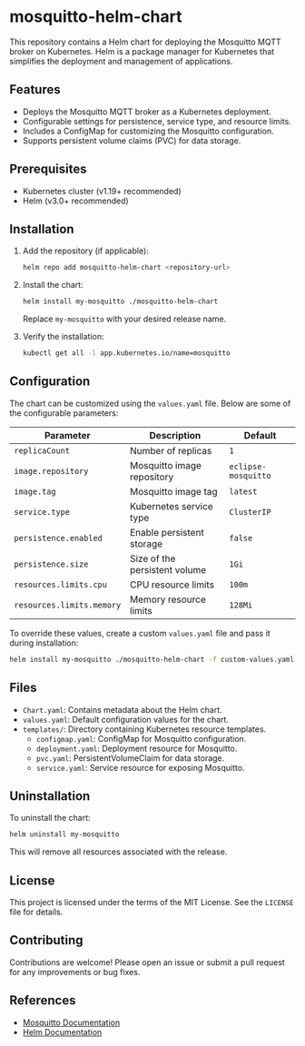 # mosquitto-helm-chart

This repository contains a Helm chart for deploying the Mosquitto MQTT broker on Kubernetes. Helm is a package manager for Kubernetes that simplifies the deployment and management of applications.

## Features

- Deploys the Mosquitto MQTT broker as a Kubernetes deployment.
- Configurable settings for persistence, service type, and resource limits.
- Includes a ConfigMap for customizing the Mosquitto configuration.
- Supports persistent volume claims (PVC) for data storage.

## Prerequisites

- Kubernetes cluster (v1.19+ recommended)
- Helm (v3.0+ recommended)

## Installation

1. Add the repository (if applicable):
   ```bash
   helm repo add mosquitto-helm-chart <repository-url>
   ```

2. Install the chart:
   ```bash
   helm install my-mosquitto ./mosquitto-helm-chart
   ```
   Replace `my-mosquitto` with your desired release name.

3. Verify the installation:
   ```bash
   kubectl get all -l app.kubernetes.io/name=mosquitto
   ```

## Configuration

The chart can be customized using the `values.yaml` file. Below are some of the configurable parameters:

| Parameter              | Description                                | Default |
|------------------------|--------------------------------------------|---------|
| `replicaCount`         | Number of replicas                        | `1`     |
| `image.repository`     | Mosquitto image repository                | `eclipse-mosquitto` |
| `image.tag`            | Mosquitto image tag                       | `latest`|
| `service.type`         | Kubernetes service type                   | `ClusterIP` |
| `persistence.enabled`  | Enable persistent storage                 | `false` |
| `persistence.size`     | Size of the persistent volume             | `1Gi`   |
| `resources.limits.cpu` | CPU resource limits                       | `100m`  |
| `resources.limits.memory` | Memory resource limits                  | `128Mi` |

To override these values, create a custom `values.yaml` file and pass it during installation:
```bash
helm install my-mosquitto ./mosquitto-helm-chart -f custom-values.yaml
```

## Files

- `Chart.yaml`: Contains metadata about the Helm chart.
- `values.yaml`: Default configuration values for the chart.
- `templates/`: Directory containing Kubernetes resource templates.
  - `configmap.yaml`: ConfigMap for Mosquitto configuration.
  - `deployment.yaml`: Deployment resource for Mosquitto.
  - `pvc.yaml`: PersistentVolumeClaim for data storage.
  - `service.yaml`: Service resource for exposing Mosquitto.

## Uninstallation

To uninstall the chart:
```bash
helm uninstall my-mosquitto
```
This will remove all resources associated with the release.

## License

This project is licensed under the terms of the MIT License. See the `LICENSE` file for details.

## Contributing

Contributions are welcome! Please open an issue or submit a pull request for any improvements or bug fixes.

## References

- [Mosquitto Documentation](https://mosquitto.org/documentation/)
- [Helm Documentation](https://helm.sh/docs/)